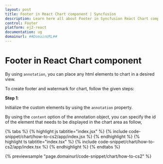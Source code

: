 ```yaml
---
layout: post
title: Footer in React Chart component | Syncfusion
description: Learn here all about Footer in Syncfusion React Chart component of Syncfusion Essential JS 2 and more.
control: Footer 
platform: ej2-react
documentation: ug
domainurl: ##DomainURL##
---
```


# Footer in React Chart component

By using `annotation`, you can place any html elements to chart in a desired view.

To create footer and watermark for chart, follow the given steps:

**Step 1**:

Initialize the custom elements by using the `annotation` property.

By using the `content` option of the annotation object, you can specify the id of the element that needs to be displayed in the chart area as follow,

{% tabs %}
{% highlight js tabtitle="index.jsx" %}
{% include code-snippet/chart/how-to-cs2/app/index.jsx %}
{% endhighlight %}
{% highlight ts tabtitle="index.tsx" %}
{% include code-snippet/chart/how-to-cs2/app/index.tsx %}
{% endhighlight %}
{% endtabs %}

 {% previewsample "page.domainurl/code-snippet/chart/how-to-cs2" %}